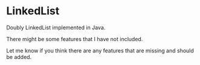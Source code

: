 # LinkedList

Doubly LinkedList implemented in Java.

There might be some features that I have not included.

Let me know if you think there are any features that are missing and should be added.
